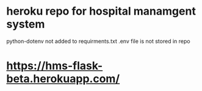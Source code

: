 # heroku repo for hospital manamgent system

python-dotenv not added to requirments.txt
.env file is not stored in repo

# https://hms-flask-beta.herokuapp.com/


